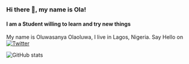### Hi there 👋, my name is Ola!
#### I am a Student willing to learn and try  new things
My name is Oluwasanya Olaoluwa, I live in Lagos, Nigeria. Say Hello on [![Twitter][1]][1.1]


[1]: http://i.imgur.com/wWzX9uB.png (twitter icon without padding)

[1.1]: https://twitter.com/vant7ge

![GitHub stats](https://github-readme-stats.vercel.app/api?username=vantage-ola&show_icons=true&count_private=true&theme=dark)  
